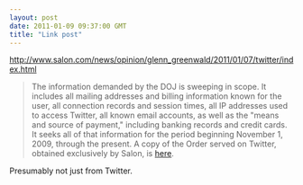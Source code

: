 ```yaml
---
layout: post
date: 2011-01-09 09:37:00 GMT
title: "Link post"
---
```

<http://www.salon.com/news/opinion/glenn_greenwald/2011/01/07/twitter/index.html>

> The information demanded by the DOJ is sweeping in scope.  It includes all mailing addresses and billing information known for the user, all connection records and session times, all IP addresses used to access Twitter, all known email accounts, as well as the "means and source of payment," including banking records and credit cards.  It seeks all of that information for the period beginning November 1, 2009, through the present.  A copy of the Order served on Twitter, obtained exclusively by Salon, is [here](http://www.salon.com/news/opinion/glenn_greenwald/2011/01/07/twitter/subpoena.pdf).

Presumably not just from Twitter.
